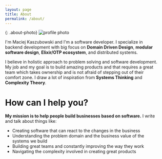 ```yaml
---
layout: page
title: About
permalink: /about/
---
```


{: .about-photo}
![profile photo](/assets/img/profile-photo.jpg)

I'm Maciej Kaszubowski and I'm a software developer. I specialize in backend
development with big focus on **Domain Driven Design**, **modular software design**,
**Elixir/OTP ecosystem**, and distributed systems.


I believe in holistic approach to problem solving and software development.
My job and my goal is to build amazing products and that requires a great team which takes
ownership and is not afraid of stepping out of their comfort zone. I draw a lot
of inspiration from **Systems Thinking** and **Complexity Theory**.

# How can I help you?

**My mission is to help people build businesses based on software.** I write and
talk about things like:

- Creating software that can react to the changes in the business
- Understanding the problem domain and the business value of the systems we build
- Building great teams and constantly improving the way they work
- Navigating the complexity involved in creating great products
